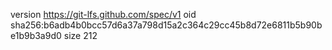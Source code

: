 version https://git-lfs.github.com/spec/v1
oid sha256:b6adb4b0bcc57d6a37a798d15a2c364c29cc45b8d72e6811b5b90be1b9b3a9d0
size 212
